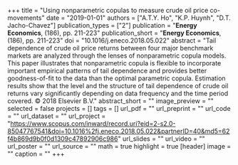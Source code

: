 +++
title = "Using nonparametric copulas to measure crude oil price co-movements"
date = "2019-01-01"
authors = ["A.T.Y. Ho", "K.P. Huynh", "D.T. Jacho-Chavez"]
publication_types = ["2"]
publication = "**Energy Economics**, (186), pp. 211-223"
publication_short = "**Energy Economics**, (186), pp. 211-223"
doi = "10.1016/j.eneco.2018.05.022"
abstract = "Tail dependence of crude oil price returns between four major benchmark markets are analyzed through the lenses of nonparametric copula models. This paper illustrates that nonparametric copula is flexible to incorporate important empirical patterns of tail dependence and provides better goodness-of-fit to the data than the optimal parametric copula. Estimation results show that the level and the structure of tail dependence of crude oil returns vary significantly depending on data frequency and the time period covered. © 2018 Elsevier B.V."
abstract_short = ""
image_preview = ""
selected = false
projects = []
tags = []
url_pdf = ""
url_preprint = ""
url_code = ""
url_dataset = ""
url_project = "https://www.scopus.com/inward/record.uri?eid=2-s2.0-85047767541&doi=10.1016%2fj.eneco.2018.05.022&partnerID=40&md5=62f4b869d9b0f0d1309c47892906c986"
url_slides = ""
url_video = ""
url_poster = ""
url_source = ""
math = true
highlight = true
[header]
image = ""
caption = ""
+++
